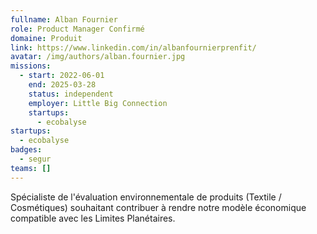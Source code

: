 ```yaml
---
fullname: Alban Fournier
role: Product Manager Confirmé
domaine: Produit
link: https://www.linkedin.com/in/albanfournierprenfit/
avatar: /img/authors/alban.fournier.jpg
missions:
  - start: 2022-06-01
    end: 2025-03-28
    status: independent
    employer: Little Big Connection
    startups:
      - ecobalyse
startups:
  - ecobalyse
badges:
  - segur
teams: []
---
```

Spécialiste de l'évaluation environnementale de produits (Textile / Cosmétiques) souhaitant contribuer à rendre notre modèle économique compatible avec les Limites Planétaires.